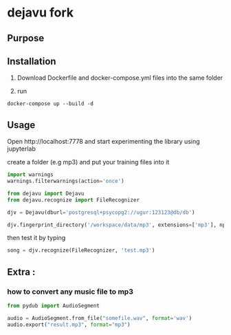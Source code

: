 # dejavu fork

## Purpose


## Installation

1.  Download Dockerfile and docker-compose.yml files into the same folder


2.  run

```
docker-compose up --build -d
```

## Usage

Open http://localhost:7778 and start experimenting the library using jupyterlab

create a folder (e.g mp3) and put your training files into it

```python
import warnings
warnings.filterwarnings(action='once')

from dejavu import Dejavu
from dejavu.recognize import FileRecognizer

djv = Dejavu(dburl='postgresql+psycopg2://ugur:123123@db/db')

djv.fingerprint_directory('/workspace/data/mp3', extensions=['mp3'], nprocesses=8)

```

then test it by typing

```python
song = djv.recognize(FileRecognizer, 'test.mp3')
```


## Extra :

### how to convert any music file to mp3

```python
from pydub import AudioSegment

audio = AudioSegment.from_file("somefile.wav", format='wav')
audio.export("result.mp3", format="mp3")
```
